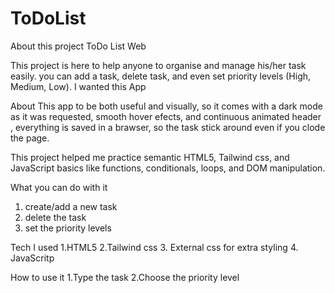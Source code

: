 # ToDoList
About this project ToDo List Web

This project is here to help anyone to organise and manage his/her task easily. you can add a task, delete task, and even set priority levels (High, Medium, Low).
I wanted this App 

About This app to be both useful and visually, so it comes with a dark mode as it was requested, smooth hover efects, and continuous animated header , everything is saved in a brawser, so the task stick around even if you clode the page.

This project helped me practice semantic HTML5, Tailwind css, and JavaScript basics like functions, conditionals, loops, and DOM manipulation.

What you can do with it
1. create/add a new task
2. delete the task
3. set the priority levels

Tech I used
1.HTML5
2.Tailwind css
3. External css for extra styling
4. JavaScritp

How to use it
1.Type the task
2.Choose the priority level

